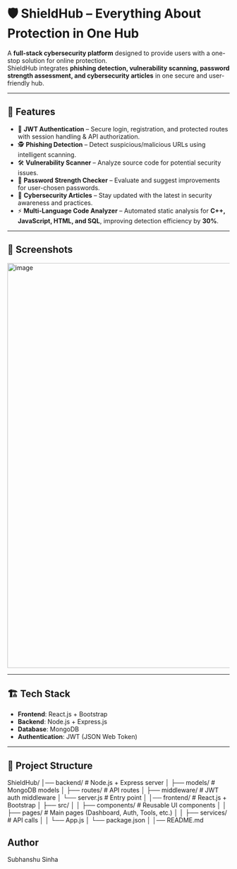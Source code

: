 # 🛡️ ShieldHub – Everything About Protection in One Hub  

A **full-stack cybersecurity platform** designed to provide users with a one-stop solution for online protection.  
ShieldHub integrates **phishing detection, vulnerability scanning, password strength assessment, and cybersecurity articles** in one secure and user-friendly hub.  

---

## 🚀 Features  

- 🔐 **JWT Authentication** – Secure login, registration, and protected routes with session handling & API authorization.  
- 🕵️ **Phishing Detection** – Detect suspicious/malicious URLs using intelligent scanning.  
- 🛠️ **Vulnerability Scanner** – Analyze source code for potential security issues.  
- 🔑 **Password Strength Checker** – Evaluate and suggest improvements for user-chosen passwords.  
- 📖 **Cybersecurity Articles** – Stay updated with the latest in security awareness and practices.  
- ⚡ **Multi-Language Code Analyzer** – Automated static analysis for **C++, JavaScript, HTML, and SQL**, improving detection efficiency by **30%**.  

---

## 📸 Screenshots

<img width="816" height="917" alt="image" src="https://github.com/user-attachments/assets/e471be0f-8702-49cb-8443-b2ef483dd91c" />

---

## 🏗️ Tech Stack  

- **Frontend**: React.js + Bootstrap  
- **Backend**: Node.js + Express.js  
- **Database**: MongoDB  
- **Authentication**: JWT (JSON Web Token)  

---

## 📂 Project Structure  

ShieldHub/
│── backend/ # Node.js + Express server
│ ├── models/ # MongoDB models
│ ├── routes/ # API routes
│ ├── middleware/ # JWT auth middleware
│ └── server.js # Entry point
│
│── frontend/ # React.js + Bootstrap
│ ├── src/
│ │ ├── components/ # Reusable UI components
│ │ ├── pages/ # Main pages (Dashboard, Auth, Tools, etc.)
│ │ ├── services/ # API calls
│ │ └── App.js
│ └── package.json
│
│── README.md


## Author

Subhanshu Sinha

